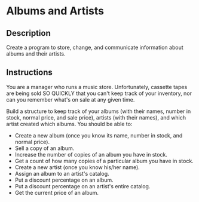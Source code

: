 # Albums and Artists

## Description

Create a program to store, change, and communicate information about albums and their artists.

## Instructions

You are a manager who runs a music store.  Unfortunately, cassette tapes are being sold SO QUICKLY that you can't keep track of your inventory, nor can you remember what's on sale at any given time.

Build a structure to keep track of your albums (with their names, number in stock, normal price, and sale price), artists (with their names), and which artist created which albums.  You should be able to:

* Create a new album (once you know its name, number in stock, and normal price).
* Sell a copy of an album.
* Increase the number of copies of an album you have in stock.
* Get a count of how many copies of a particular album you have in stock.
* Create a new artist (once you know his/her name).
* Assign an album to an artist's catalog.
* Put a discount percentage on an album.
* Put a discount percentage on an artist's entire catalog.
* Get the current price of an album.
